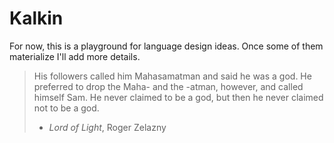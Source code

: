 # Kalkin

For now, this is a playground for language design ideas.  Once some of them materialize I'll add more details.

> His followers called him Mahasamatman and said he was a god. He preferred to
> drop the Maha- and the -atman, however, and called himself Sam. He never
> claimed to be a god, but then he never claimed not to be a god.
> - *Lord of Light*, Roger Zelazny
